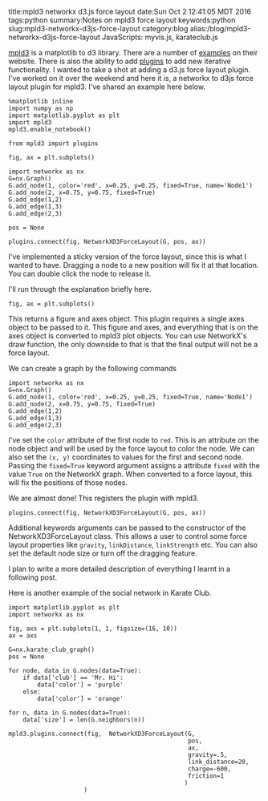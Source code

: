 title:mpld3 networkx d3.js force layout
date:Sun Oct  2 12:41:05 MDT 2016
tags:python
summary:Notes on mpld3 force layout
keywords:python
slug:mpld3-networkx-d3js-force-layout
category:blog
alias:/blog/mpld3-networkx-d3js-force-layout
JavaScripts: myvis.js, karateclub.js

[mpld3](http://mpld3.github.io/) is a matplotlib to d3 library. There are a number of [examples](http://mpld3.github.io/examples/) on their website.
There is also the ability to add [plugins](http://mpld3.github.io/_downloads/custom_plugins.html) to add new iterative functionality. I wanted to take a shot at adding a d3.js force layout plugin. I've worked on it over the weekend and here it is, a networkx to d3js force layout plugin for mpld3. I've shared an example here below.

```
%matplotlib inline
import numpy as np
import matplotlib.pyplot as plt
import mpld3
mpld3.enable_notebook()

from mpld3 import plugins

fig, ax = plt.subplots()

import networkx as nx
G=nx.Graph()
G.add_node(1, color='red', x=0.25, y=0.25, fixed=True, name='Node1')
G.add_node(2, x=0.75, y=0.75, fixed=True)
G.add_edge(1,2)
G.add_edge(1,3)
G.add_edge(2,3)

pos = None

plugins.connect(fig, NetworkXD3ForceLayout(G, pos, ax))
```

<div id="fig_el6303944499107368844826201"></div>

I've implemented a sticky version of the force layout, since this is what I wanted to have.
Dragging a node to a new position will fix it at that location.
You can double click the node to release it.

I'll run through the explanation briefly here.

```
fig, ax = plt.subplots()
```

This returns a figure and axes object. This plugin requires a single axes object to be passed to it.
This figure and axes, and everything that is on the axes object is converted to mpld3 plot objects.
You can use NetworkX's draw function, the only downside to that is that the final output will not be a force layout.

We can create a graph by the following commands

```
import networkx as nx
G=nx.Graph()
G.add_node(1, color='red', x=0.25, y=0.25, fixed=True, name='Node1')
G.add_node(2, x=0.75, y=0.75, fixed=True)
G.add_edge(1,2)
G.add_edge(1,3)
G.add_edge(2,3)
```

I've set the `color` attribute of the first node to `red`.
This is an attribute on the node object and will be used by the force layout to color the node.
We can also set the `(x, y)` coordinates to values for the first and second node.
Passing the `fixed=True` keyword argument assigns a attribute `fixed` with the value `True` on the NetworkX graph.
When converted to a force layout, this will fix the positions of those nodes.

We are almost done! This registers the plugin with mpld3.

```
plugins.connect(fig, NetworkXD3ForceLayout(G, pos, ax))
```

Additional keywords arguments can be passed to the constructor of the NetworkXD3ForceLayout class.
This allows a user to control some force layout properties like `gravity`, `linkDistance`, `linkStrength` etc.
You can also set the default node size or turn off the dragging feature.

I plan to write a more detailed description of everything I learnt in a following post.

Here is another example of the social network in Karate Club.

```
import matplotlib.pyplot as plt
import networkx as nx

fig, axs = plt.subplots(1, 1, figsize=(16, 10))
ax = axs

G=nx.karate_club_graph()
pos = None

for node, data in G.nodes(data=True):
    if data['club'] == 'Mr. Hi':
        data['color'] = 'purple'
    else:
        data['color'] = 'orange'

for n, data in G.nodes(data=True):
    data['size'] = len(G.neighbors(n))

mpld3.plugins.connect(fig,  NetworkXD3ForceLayout(G,
                                                  pos,
                                                  ax,
                                                  gravity=.5,
                                                  link_distance=20,
                                                  charge=-600,
                                                  friction=1
                                                 )
                     )
```

<div id="fig_el8173445172524322803025658"></div>
